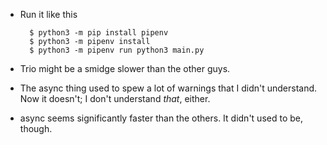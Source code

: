 * Run it like this

        $ python3 -m pip install pipenv
        $ python3 -m pipenv install
        $ python3 -m pipenv run python3 main.py

* Trio might be a smidge slower than the other guys.
* The async thing used to spew a lot of warnings that I didn't understand.  Now it doesn't; I don't understand
  _that_, either.
* async seems significantly faster than the others.  It didn't used to be, though.
